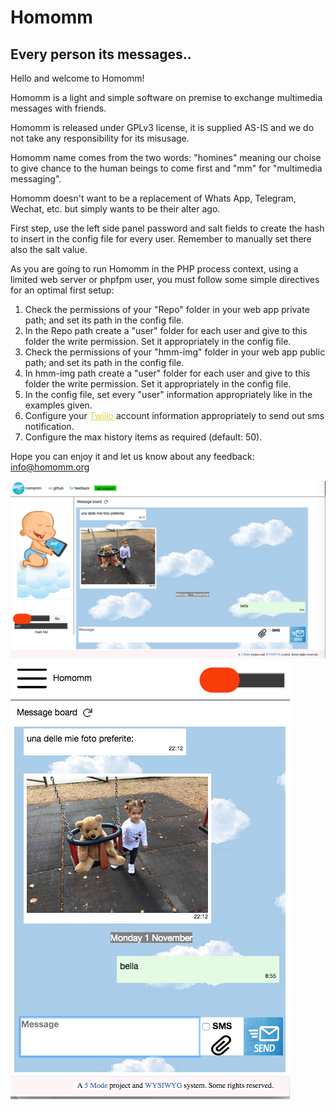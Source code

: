# Homomm
## Every person its messages..

Hello and welcome to Homomm!   
	   
Homomm is a light and simple software on premise to exchange multimedia messages with friends.  
	   
Homomm is released under GPLv3 license, it is supplied AS-IS and we do not take any responsibility for its misusage.  
	   
Homomm name comes from the two words: "homines" meaning our choise to give chance to the human beings to come first and "mm" for "multimedia messaging".  
     
Homomm doesn't want to be a replacement of Whats App, Telegram, Wechat, etc. but simply wants to be their alter ago.   
     
First step, use the left side panel password and salt fields to create the hash to insert in the config file for every user. Remember to manually set there also the salt value.   

As you are going to run Homomm in the PHP process context, using a limited web server or phpfpm user, you must follow some simple directives for an optimal first setup:  

<ol>
<li>Check the permissions of your "Repo" folder in your web app private path; and set its path in the config file.</li>
<li>In the Repo path create a "user" folder for each user and give to this folder the write permission. Set it appropriately in the config file.</li>
<li>Check the permissions of your "hmm-img" folder in your web app public path; and set its path in the config file.</li>  
<li>In hmm-img path create a "user" folder for each user and give to this folder the write permission. Set it appropriately in the config file.</li>  	
<li>In the config file, set every "user" information appropriately like in the examples given.</li>
<li>Configure your <a href="http://twilio.com" style="color:#e6d236;">Twilio</a> account information appropriately to send out sms notification.</li>	      
<li>Configure the max history items as required (default: 50).</li>	      
</ol>	
     
Hope you can enjoy it and let us know about any feedback: <a href="mailto:info@homomm.org" style="color:#e6d236;">info@homomm.org</a>
	   
 ![Homomm on desktop](/Public/static/res/screenshot1.png)   
 ![Homomm on mobile](/Public/static/res/screenshot2.png)
